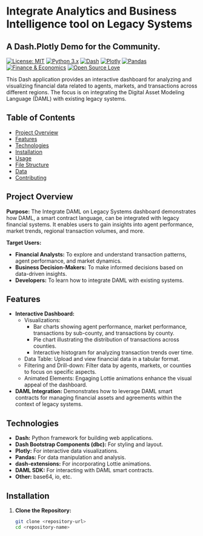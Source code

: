 # Integrate Analytics and Business Intelligence tool on Legacy Systems

## A Dash.Plotly Demo for the Community.


[![License: MIT](https://img.shields.io/badge/License-MIT-yellow.svg)](https://opensource.org/licenses/MIT)
[![Python 3.x](https://img.shields.io/badge/python-3.x-blue.svg)](https://www.python.org/)
[![Dash](https://img.shields.io/badge/Dash-v2-orange)](https://dash.plotly.com/)
[![Plotly](https://img.shields.io/badge/Plotly-4.x-blue)](https://plotly.com/python/)
[![Pandas](https://img.shields.io/badge/pandas-1.x-blue)](https://pandas.pydata.org/)
[![Finance & Economics](https://img.shields.io/badge/Topic-Finance%20%26%20Economics-green)](https://en.wikipedia.org/wiki/Finance)
[![Open Source Love](https://badges.frapsoft.com/os/v1/open-source.svg?v=103)](https://github.com/ellerbrock/open-source-badges/) 


This Dash application provides an interactive dashboard for analyzing and visualizing financial data related to agents, markets, and transactions across different regions. The focus is on integrating the Digital Asset Modeling Language (DAML) with existing legacy systems.

## Table of Contents

- [Project Overview](#project-overview)
- [Features](#features)
- [Technologies](#technologies)
- [Installation](#installation)
- [Usage](#usage)
- [File Structure](#file-structure)
- [Data](#data)
- [Contributing](#contributing)

## Project Overview

**Purpose:** The Integrate DAML on Legacy Systems dashboard demonstrates how DAML, a smart contract language, can be integrated with legacy financial systems. It enables users to gain insights into agent performance, market trends, regional transaction volumes, and more. 

**Target Users:**

- **Financial Analysts:**  To explore and understand transaction patterns, agent performance, and market dynamics.
- **Business Decision-Makers:** To make informed decisions based on data-driven insights.
- **Developers:** To learn how to integrate DAML with existing systems.

## Features

- **Interactive Dashboard:**
    - Visualizations:
        - Bar charts showing agent performance, market performance, transactions by sub-county, and transactions by county.
        - Pie chart illustrating the distribution of transactions across counties.
        - Interactive histogram for analyzing transaction trends over time.
    - Data Table: Upload and view financial data in a tabular format.
    - Filtering and Drill-down: Filter data by agents, markets, or counties to focus on specific aspects.
    - Animated Elements: Engaging Lottie animations enhance the visual appeal of the dashboard.
- **DAML Integration:** Demonstrates how to leverage DAML smart contracts for managing financial assets and agreements within the context of legacy systems.

## Technologies

- **Dash:** Python framework for building web applications.
- **Dash Bootstrap Components (dbc):** For styling and layout.
- **Plotly:** For interactive data visualizations.
- **Pandas:** For data manipulation and analysis.
- **dash-extensions:** For incorporating Lottie animations.
- **DAML SDK:** For interacting with DAML smart contracts.
- **Other:** base64, io, etc.

## Installation

1. **Clone the Repository:**
   ```bash
   git clone <repository-url>
   cd <repository-name>
